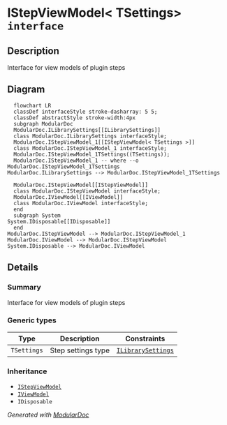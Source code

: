 # IStepViewModel&lt; TSettings&gt; `interface`

## Description
Interface for view models of plugin steps

## Diagram
```mermaid
  flowchart LR
  classDef interfaceStyle stroke-dasharray: 5 5;
  classDef abstractStyle stroke-width:4px
  subgraph ModularDoc
  ModularDoc.ILibrarySettings[[ILibrarySettings]]
  class ModularDoc.ILibrarySettings interfaceStyle;
  ModularDoc.IStepViewModel_1[[IStepViewModel< TSettings >]]
  class ModularDoc.IStepViewModel_1 interfaceStyle;
  ModularDoc.IStepViewModel_1TSettings((TSettings));
  ModularDoc.IStepViewModel_1 -- where --o ModularDoc.IStepViewModel_1TSettings
ModularDoc.ILibrarySettings --> ModularDoc.IStepViewModel_1TSettings

  ModularDoc.IStepViewModel[[IStepViewModel]]
  class ModularDoc.IStepViewModel interfaceStyle;
  ModularDoc.IViewModel[[IViewModel]]
  class ModularDoc.IViewModel interfaceStyle;
  end
  subgraph System
System.IDisposable[[IDisposable]]
  end
ModularDoc.IStepViewModel --> ModularDoc.IStepViewModel_1
ModularDoc.IViewModel --> ModularDoc.IStepViewModel
System.IDisposable --> ModularDoc.IViewModel
```

## Details
### Summary
Interface for view models of plugin steps

### Generic types
| Type | Description | Constraints |
| --- | --- | --- |
| `TSettings` | Step settings type | [`ILibrarySettings`](./ILibrarySettings.md) |

### Inheritance
 - [
`IStepViewModel`
](./IStepViewModel.md)
 - [
`IViewModel`
](./IViewModel.md)
 - `IDisposable`

*Generated with* [*ModularDoc*](https://github.com/hailstorm75/ModularDoc)
